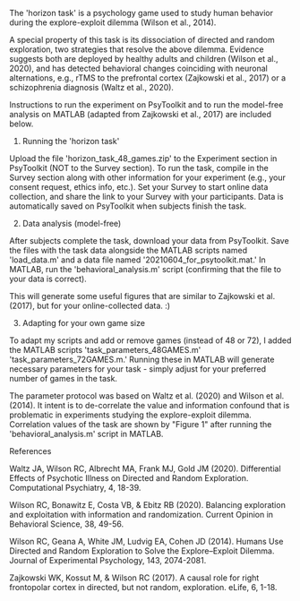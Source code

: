 The 'horizon task' is a psychology game used to study human behavior
during the explore-exploit dilemma (Wilson et al., 2014).

A special property of this task is its dissociation of directed and random
exploration, two strategies that resolve the above dilemma. Evidence suggests
both are deployed by healthy adults and children (Wilson et al., 2020), and has
detected behavioral changes coinciding with neuronal alternations, e.g., rTMS
to the prefrontal cortex (Zajkowski et al., 2017) or a schizophrenia diagnosis
(Waltz et al., 2020).

Instructions to run the experiment on PsyToolkit and to run the model-free
analysis  on MATLAB (adapted from Zajkowski et al., 2017) are included below.

1. Running the 'horizon task'

Upload the file 'horizon_task_48_games.zip' to the Experiment section in
PsyToolkit (NOT to the Survey section). To run the task, compile in the Survey
section along with other information for your experiment (e.g., your consent
request, ethics info, etc.). Set your Survey to start online data collection,
and share the link to your Survey with your participants. Data is automatically
saved on PsyToolkit when subjects finish the task.

2. Data analysis (model-free)

After subjects complete the task, download your data from PsyToolkit. Save the
files with the task data alongside the MATLAB scripts named 'load_data.m' and
a data file named '20210604_for_psytoolkit.mat.' In MATLAB, run the
'behavioral_analysis.m' script (confirming that the file to your data is
correct).

This will generate some useful figures that are similar to Zajkowski et al. (2017), 
but for your online-collected data. :)

3. Adapting for your own game size

To adapt my scripts and add or remove games (instead of 48 or 72), I added the MATLAB
scripts 'task_parameters_48GAMES.m' 'task_parameters_72GAMES.m.' Running these in 
MATLAB will generate necessary parameters for your task - simply adjust for your 
preferred number of games in the task. 

The parameter protocol was based on  Waltz et al. (2020) and Wilson et al. (2014). It 
intent is to de-correlate the value and information confound that is problematic in 
experiments studying the explore-exploit dilemma. Correlation values of the task are 
shown by "Figure 1" after running the 'behavioral_analysis.m' script in MATLAB.

References

Waltz JA, Wilson RC, Albrecht MA, Frank MJ, Gold JM (2020). Differential Effects
of Psychotic Illness on Directed and Random Exploration. Computational
Psychiatry, 4, 18-39.

Wilson RC, Bonawitz E, Costa VB, & Ebitz RB (2020). Balancing exploration and
exploitation with information and randomization. Current Opinion in Behavioral
Science, 38, 49-56.

Wilson RC, Geana A, White JM, Ludvig EA, Cohen JD (2014). Humans Use Directed
and Random Exploration to Solve the Explore–Exploit Dilemma. Journal of
Experimental Psychology, 143, 2074-2081.

Zajkowski WK, Kossut M, & Wilson RC (2017). A causal role for right frontopolar
cortex in directed, but not random, exploration. eLife, 6, 1-18.
